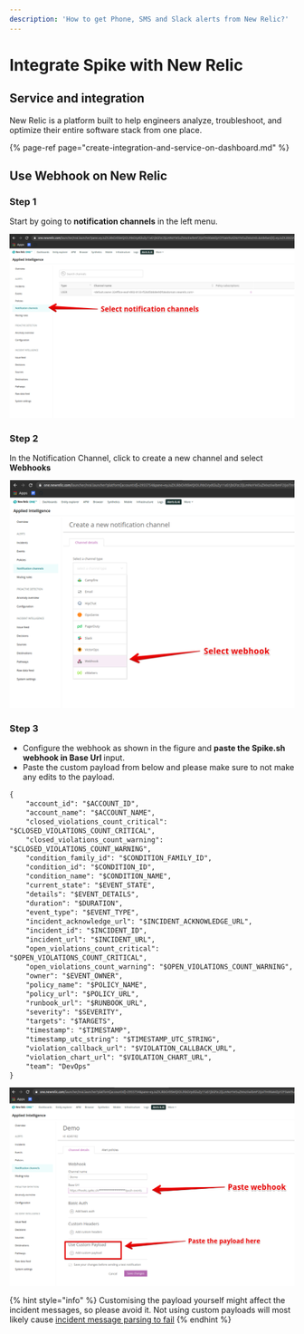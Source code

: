 ```yaml
---
description: 'How to get Phone, SMS and Slack alerts from New Relic?'
---
```


# Integrate Spike with New Relic

## Service and integration

New Relic is a platform built to help engineers analyze, troubleshoot, and optimize their entire software stack from one place.

{% page-ref page="create-integration-and-service-on-dashboard.md" %}

## Use Webhook on New Relic

### Step 1

Start by going to **notification channels** in the left menu.

![Select notification channels](../.gitbook/assets/new-relic-1.png)

### **Step 2**

In the Notification Channel, click to create a new channel and select **Webhooks**

![Create a Webhook channel](../.gitbook/assets/new-relic-2.png)

### Step 3

* Configure the webhook as shown in the figure and **paste the Spike.sh webhook in Base Url** input.
* Paste the custom payload from below and please make sure to not make any edits to the payload. 

```text
{
    "account_id": "$ACCOUNT_ID",
    "account_name": "$ACCOUNT_NAME",
    "closed_violations_count_critical": "$CLOSED_VIOLATIONS_COUNT_CRITICAL",
    "closed_violations_count_warning": "$CLOSED_VIOLATIONS_COUNT_WARNING",
    "condition_family_id": "$CONDITION_FAMILY_ID",
    "condition_id": "$CONDITION_ID",
    "condition_name": "$CONDITION_NAME",
    "current_state": "$EVENT_STATE",
    "details": "$EVENT_DETAILS",
    "duration": "$DURATION",
    "event_type": "$EVENT_TYPE",
    "incident_acknowledge_url": "$INCIDENT_ACKNOWLEDGE_URL",
    "incident_id": "$INCIDENT_ID",
    "incident_url": "$INCIDENT_URL",
    "open_violations_count_critical": "$OPEN_VIOLATIONS_COUNT_CRITICAL",
    "open_violations_count_warning": "$OPEN_VIOLATIONS_COUNT_WARNING",
    "owner": "$EVENT_OWNER",
    "policy_name": "$POLICY_NAME",
    "policy_url": "$POLICY_URL",
    "runbook_url": "$RUNBOOK_URL",
    "severity": "$SEVERITY",
    "targets": "$TARGETS",
    "timestamp": "$TIMESTAMP",
    "timestamp_utc_string": "$TIMESTAMP_UTC_STRING",
    "violation_callback_url": "$VIOLATION_CALLBACK_URL",
    "violation_chart_url": "$VIOLATION_CHART_URL",
    "team": "DevOps"
}
```



![Paste webhook and payload to new relic](../.gitbook/assets/new-relic-3%20%281%29.png)

{% hint style="info" %}
Customising the payload yourself might affect the incident messages, so please avoid it. Not using custom payloads will most likely cause [incident message parsing to fail](https://docs.spike.sh/incidents/why-does-message-parsing-fail)
{% endhint %}

